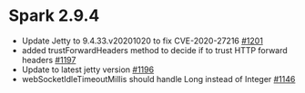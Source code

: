 **Spark 2.9.4**
===============
- Update Jetty to 9.4.33.v20201020 to fix CVE-2020-27216 <a href="https://github.com/perwendel/spark/pull/1201">#1201</a>
- added trustForwardHeaders method to decide if to trust HTTP forward headers <a href="https://github.com/perwendel/spark/pull/1197">#1197</a>
- Update to latest jetty version <a href="https://github.com/perwendel/spark/pull/1196">#1196</a>
- webSocketIdleTimeoutMillis should handle Long instead of Integer <a href="https://github.com/perwendel/spark/pull/1196">#1146</a>
